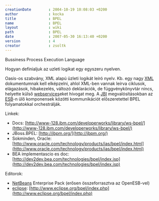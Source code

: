 ```yaml
---
creationDate        : 2004-10-19 10:08:03 +0200 
author              : kocka 
title               : BPEL 
name                : BPEL 
layout              : wiki 
path                : BPEL 
date                : 2007-05-30 16:13:40 +0200 
version             : 4 
creator             : zsoltk 
---
```

Bussiness Process Execution Language

Hogyan definialjuk az uzleti logikat egy egyszeru nyelven.

Oasis-os szabvány, XML alapú üzleti logikát leíró nyelv. Kb. egy nagy [XML](XML.html) dokumentumnak kell elképzelni, ahlol XML-ben vannak leírva ciklusok, elágazások, hibakezelés, változó deklarációk, de függvénykönyvtár nincs, helyette külső [webservices](WebServices.html)eket hívogat meg. A  [JBI](JBI.html) megvalósításokban az [ESB](ESB.html)-n ülő komponensek közötti kommunikációt előszeretettel BPEL folyamatokkal orchestrálják.

Linkek:

*   Docs: [http://www-128.ibm.com/developerworks/library/ws-bpel/](http://www-128.ibm.com/developerworks/library/ws-bpel/)
*   JBoss.BPEL: [http://jbpm.org/](http://jbpm.org/)
*   Sokminden, Oracle: [http://www.oracle.com/technology/products/ias/bpel/index.html](http://www.oracle.com/technology/products/ias/bpel/index.html)
*   BEA implementascio es doc: [http://dev2dev.bea.com/technologies/bpel/index.jsp](http://dev2dev.bea.com/technologies/bpel/index.jsp)

Editorok:

*   [NetBeans](Netbeans.html) Enterprise Pack (erősen összeforrasztva az OpenESB-vel)
*   [eclipse](Eclipse.html): [http://www.eclipse.org/bpel/index.php](http://www.eclipse.org/bpel/index.php)


